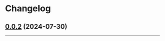 <!--- BEGIN HEADER -->
# Changelog


<!--- END HEADER -->

## [0.0.2](https://github.com/celsonery/db-sync/compare/v0.0.1...v0.0.2) (2024-07-30)


---

